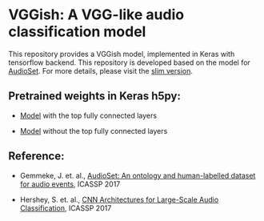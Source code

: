 # VGGish: A VGG-like audio classification model 

This repository provides a VGGish model, implemented in Keras with tensorflow backend. This repository is developed 
based on the model for [AudioSet](https://research.google.com/audioset/index.html). 
For more details, please visit the [slim version](https://github.com/tensorflow/models/tree/master/research/audioset).

## Pretrained weights in Keras h5py:

* [Model](https://drive.google.com/open?id=1mhqXZ8CANgHyepum7N4yrjiyIg6qaMe6) with the top fully connected layers

* [Model](https://drive.google.com/open?id=16JrWEedwaZFVZYvn1woPKCuWx85Ghzkp) without the top fully connected layers

## Reference:

* Gemmeke, J. et. al.,
  [AudioSet: An ontology and human-labelled dataset for audio events](https://research.google.com/pubs/pub45857.html),
  ICASSP 2017

* Hershey, S. et. al.,
  [CNN Architectures for Large-Scale Audio Classification](https://research.google.com/pubs/pub45611.html),
  ICASSP 2017